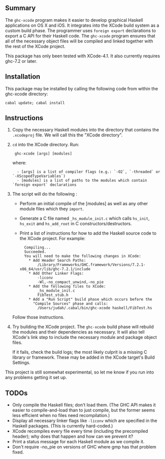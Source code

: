 ## Summary

The `ghc-xcode` program makes it easier to develop 
graphical Haskell applications on OS X and iOS.
It integrates into the XCode build system as a custom build
phase.  The programmer uses `foreign export` 
declarations to export a C API for their Haskell
code.  The `ghc-xcode` program ensures that all of the
necessary object files will be compiled and linked together 
with the rest of the XCode project.

This package has only been tested with XCode-4.1.  It also 
currently requires ghc-7.2 or later.

## Installation

This package may be installed by calling the following code from within the
ghc-xcode directory:

    cabal update; cabal install 

## Instructions

1. Copy the necessary Haskell modules into the directory that contains the
`.xcodeproj` file.  We will call this the "XCode directory".

2. `cd` into the XCode directory.  Run:

        ghc-xcode [args] [modules]

    where:

         - [args] is a list of compiler flags (e.g.: `-O2`, `-threaded` or `-XScopedTypeVariables`)
         - [modules] is a list of paths to the modules which contain `foreign export` declarations

3. The script will do the following :
    - Perform an initial compile of the [modules] as well as any
other module files which they `import`.  
    - Generate a C file named `_hs_module_init.c` which calls
      `hs_init`, `hs_exit` and `hs_add_root` in C constructors/destructors.
    - Print a list of instructions for how to
    add the Haskell source code to the XCode project.  For example:

            Compiling...
            Succeeded.
            You will need to make the following changes in XCode:
              * Add Header Search Paths:
                  /Library/Frameworks/GHC.framework/Versions/7.2.1-x86_64/usr/lib/ghc-7.2.1/include
              * Add Other Linker Flags:
                  -liconv
                  -Wl,-no_compact_unwind,-no_pie
              * Add the following files to XCode:
                  _hs_module_init.c
                  FibTest_stub.h
              * Add a "Run Script" build phase which occurs before the
                "Compile Sources" phase and calls: 
                  /Users/judah/.cabal/bin/ghc-xcode haskell/FibTest.hs
            
    Follow those instructions.

4. Try building the XCode project.  The `ghc-xcode` build phase will rebuild
the modules and their dependencies as necessary.  It will also tell
XCode's link step to include the 
necessary module and package object files.
    
    If it fails, check the build logs; the most likely culprit is a missing C
    library or framework.  These may be added in the XCode target's Build
    Settings.

This project is still somewhat experimental, so let me know if you run into
any problems getting it set up.

## TODOs
- Only compile the Haskell files; don't load them.  (The GHC API makes it
  easier to compile-and-load than to just compile, but the former seems
  less efficient when no files need recompilation.)
- Display all necessary linker flags like `-liconv` which are specified in the
  Haskell packages.  (This is currently hard-coded.)
- XCode recompiles every file every time (including the precompiled header);
  why does that happen and how can we prevent it?
- Print a status message for each Haskell module as we compile it.
- Don't require -no_pie on versions of GHC where gmp has that problem fixed.
